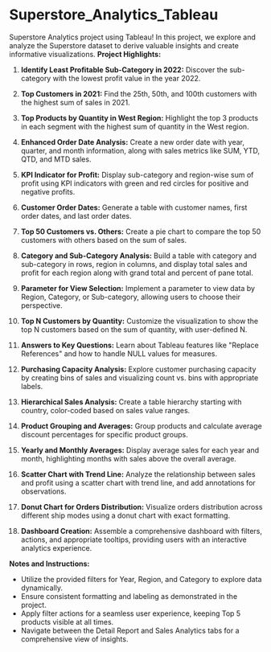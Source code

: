 # Superstore_Analytics_Tableau
Superstore Analytics project using Tableau! In this project, we explore and analyze the Superstore dataset to derive valuable insights and create informative visualizations.
**Project Highlights:**

1. **Identify Least Profitable Sub-Category in 2022:** Discover the sub-category with the lowest profit value in the year 2022.

2. **Top Customers in 2021:** Find the 25th, 50th, and 100th customers with the highest sum of sales in 2021.

3. **Top Products by Quantity in West Region:** Highlight the top 3 products in each segment with the highest sum of quantity in the West region.

4. **Enhanced Order Date Analysis:** Create a new order date with year, quarter, and month information, along with sales metrics like SUM, YTD, QTD, and MTD sales.

5. **KPI Indicator for Profit:** Display sub-category and region-wise sum of profit using KPI indicators with green and red circles for positive and negative profits.

6. **Customer Order Dates:** Generate a table with customer names, first order dates, and last order dates.

7. **Top 50 Customers vs. Others:** Create a pie chart to compare the top 50 customers with others based on the sum of sales.

8. **Category and Sub-Category Analysis:** Build a table with category and sub-category in rows, region in columns, and display total sales and profit for each region along with grand total and percent of pane total.

9. **Parameter for View Selection:** Implement a parameter to view data by Region, Category, or Sub-category, allowing users to choose their perspective.

10. **Top N Customers by Quantity:** Customize the visualization to show the top N customers based on the sum of quantity, with user-defined N.

11. **Answers to Key Questions:** Learn about Tableau features like "Replace References" and how to handle NULL values for measures.

12. **Purchasing Capacity Analysis:** Explore customer purchasing capacity by creating bins of sales and visualizing count vs. bins with appropriate labels.

13. **Hierarchical Sales Analysis:** Create a table hierarchy starting with country, color-coded based on sales value ranges.

14. **Product Grouping and Averages:** Group products and calculate average discount percentages for specific product groups.

15. **Yearly and Monthly Averages:** Display average sales for each year and month, highlighting months with sales above the overall average.

16. **Scatter Chart with Trend Line:** Analyze the relationship between sales and profit using a scatter chart with trend line, and add annotations for observations.

17. **Donut Chart for Orders Distribution:** Visualize orders distribution across different ship modes using a donut chart with exact formatting.

18. **Dashboard Creation:** Assemble a comprehensive dashboard with filters, actions, and appropriate tooltips, providing users with an interactive analytics experience.

**Notes and Instructions:**

- Utilize the provided filters for Year, Region, and Category to explore data dynamically.
- Ensure consistent formatting and labeling as demonstrated in the project.
- Apply filter actions for a seamless user experience, keeping Top 5 products visible at all times.
- Navigate between the Detail Report and Sales Analytics tabs for a comprehensive view of insights.
